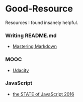 # Good-Resource
Resources I found insanely helpful.

### Writing README.md

* [Mastering Markdown](https://guides.github.com/features/mastering-markdown/)

### MOOC

* [Udacity](https://www.udacity.com/)

### JavaScript

* [the STATE of JavaScript 2016](http://stateofjs.com/)
